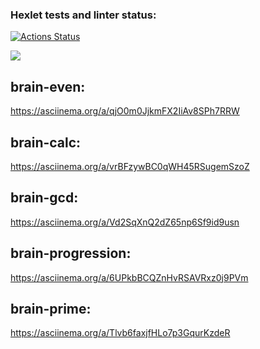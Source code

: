 ### Hexlet tests and linter status:
[![Actions Status](https://github.com/Iska-228/frontend-project-44/actions/workflows/hexlet-check.yml/badge.svg)](https://github.com/Iska-228/frontend-project-44/actions)

<a href="https://codeclimate.com/github/Iska-228/frontend-project-44/maintainability"><img src="https://api.codeclimate.com/v1/badges/5bb47458c419d3fb3c11/maintainability" /></a>

## brain-even:
<https://asciinema.org/a/qjO0m0JjkmFX2IiAv8SPh7RRW>

## brain-calc:
<https://asciinema.org/a/vrBFzywBC0qWH45RSugemSzoZ>

## brain-gcd:
<https://asciinema.org/a/Vd2SqXnQ2dZ65np6Sf9id9usn>

## brain-progression:
<https://asciinema.org/a/6UPkbBCQZnHvRSAVRxz0j9PVm>

## brain-prime:
<https://asciinema.org/a/Tlvb6faxjfHLo7p3GqurKzdeR>